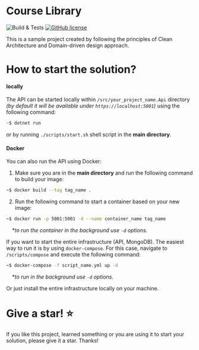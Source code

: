 # Course Library
![Build & Tests](https://github.com/ktutak1337/CourseLibrary/workflows/Build%20&%20Tests/badge.svg?branch=main)
[![GitHub license](https://img.shields.io/badge/License-MIT-green.svg)](https://github.com/ktutak1337/CourseLibrary/blob/main/LICENSE.md)

This is a sample project created by following the principles of Clean Architecture and Domain-driven design approach.

# How to start the solution?
#### locally
The API can be started locally within `/src/your_project_name.Api` directory *(by default it will be available under `https://localhost:5001`)* using the following command:
``` csharp
~$ dotnet run
```
or by running `./scripts/start.sh` shell script in the **main directory**.

#### Docker
You can also run the API using Docker:
1. Make sure you are in the **main directory** and run the following command to build your image:
``` bash
~$ docker build --tag tag_name .
```
2. Run the following command to start a container based on your new image:
``` bash
~$ docker run -p 5001:5001 -d --name container_name tag_name
```
&nbsp;&nbsp;&nbsp;&nbsp;\**to run the container in the background use `-d` options.*

If you want to start the entire infrastructure (API, MongoDB). The easiest way to run it is by using `docker-compose`. For this case, navigate to `/scripts/compose` and execute the following command:
``` bash
~$ docker-compose -f script_name.yml up -d
```
&nbsp;&nbsp;&nbsp;&nbsp;\**to run in the background use `-d` options.*

Or just install the entire infrastructure locally on your machine.

# Give a star! :star:
If you like this project, learned something or you are using it to start your solution, please give it a star. Thanks!
